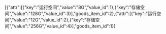 <!--
 * @Author: 码上talk|RC
 * @Date: 2020-11-02 15:12:04
 * @LastEditTime: 2020-11-02 15:12:09
 * @LastEditors: 码上talk|RC
 * @Description: 
 * @FilePath: /tacomall-springboot/_doc/attr/example.md
 * @微信:  13680065830
 * @邮箱:  3189482282@qq.com
 * @oops: Just do what I think it is right
-->
[{"attr":[{"key":"运行空间","value":"8G","value_id":1},{"key":"存储空间","value":"128G","value_id":3}],"goods_item_id":2},{"attr":[{"key":"运行空间","value":"12G","value_id":2},{"key":"存储空间","value":"256G","value_id":4}],"goods_item_id":1}]